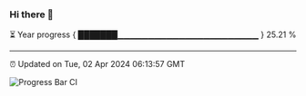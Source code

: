 ### Hi there 👋

⏳ Year progress { ███████▁▁▁▁▁▁▁▁▁▁▁▁▁▁▁▁▁▁▁▁▁▁▁ } 25.21 %

---

⏰ Updated on Tue, 02 Apr 2024 06:13:57 GMT

![Progress Bar CI](https://github.com/liununu/liununu/workflows/Progress%20Bar%20CI/badge.svg)
